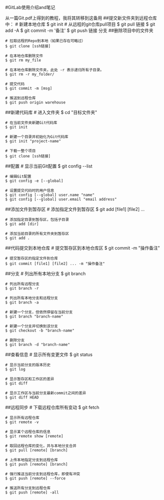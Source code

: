 #GitLab使用介绍and笔记

从一篇Git.pdf上得到的教程，我将其转移到这备用
##提交新文件夹到远程仓库中：
    # 新建本地仓库
    $ git init
    # 从远程的git仓库pull项目
    $ git pull 链接
    $ git add -A
    $ git commit -m '备注'
    $ git push 链接 分支
##删除项目中的文件夹

    # 拉取远程的Repo到本地（如果已存在可略过）  
	$ git clone [ssh链接]

	# 在本地仓库删除文件
	$ git rm my_file

	# 在本地仓库删除文件夹，此处 -r 表示递归所有子目录。
	$ git rm -r my_folder/

	# 提交代码
	$ git commit -m [msg]

	# 推送到远程仓库
	$ git push origin warehouse


##新建代码库
    # 进入文件夹
    $ cd "目标文件夹"
    
    # 在当前文件夹新建Git代码库
    $ git init
    
    # 新建一个目录并初始化为Git代码库
    $ git init "project-name"
    
    # 下载一整个项目
    $ git clone [ssh链接]

  
##配置
    # 显示当前Git配置
    $ git config --list
    
    # 编辑Git配置
    $ git config -e [--global]
    
    # 设置提交代码时的用户信息
    $ git config [--global] user.name "name"
    $ git config [--global] user.email "email address"
    

##添加文件到暂存区
    # 添加指定文件到暂存区
    $ git add [file1] [file2] ...
    
    # 添加指定目录到暂存区，包括子目录
    $ git add [dir]
    
    # 添加当前目录的所有文件夹到暂存区
    $ git add .
    
##代码提交到本地仓库
    # 提交暂存区到本地仓库区
    $ git commit -m "操作备注"
    
    # 提交暂存区的指定文件到仓库
    $ git commit [file1] [file2] ... -m "操作备注"
    
##分支
    # 列出所有本地分支
    $ git branch
    
    # 列出所有远程分支
    $ git branch -r
    
    # 列出所有本地分支和远程分支
    $ git branch -a
    
    # 新建一个分支，但依然停留在当前分支
    $ git branch "branch-name"
    
    # 新建一个分支并切换到该分支
    $ git checkout -b "branch-name"
    
    # 删除分支
    $ git branch -d "branch-name"
    
##查看信息
    # 显示所有变更文件
    $ git status
    
    # 显示当前分支的版本历史
    $ git log
    
    # 显示暂存区和工作区的差异
    $ git diff
    
    # 显示工作区与当前分支最新commit之间的差异
    $ git diff HEAD
    
##远程同步
    # 下载远程仓库所有变动
    $ git fetch
    
    # 显示所有远程仓库
    $ git remote -v
    
    # 显示某个远程仓库的信息
    $ git remote show [remote]
    
    # 取回远程仓库的变化，并与本地分支合并
    $ git pull [remote] [branch]
    
    # 上传本地指定分支到远程仓库
    $ git push [remote] [branch]
    
    # 强行推送当前分支到远程仓库，即使有冲突
    $ git push [remote] --force
    
    # 推送所有分支到远程仓库
    $ git push [remote] -all
    